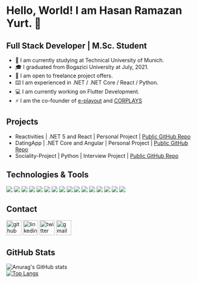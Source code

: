 # Hello, World! I am Hasan Ramazan Yurt.  👋

## Full Stack Developer | M.Sc. Student

- 🏫 I am currently studying at Technical University of Munich.
- 🎓 I graduated from Bogazici University at July, 2021.
- 👯 I am open to freelance project offers.
- ⌨️ I am experienced in .NET / .NET Core / React / Python.
- 💻 I am currently working on Flutter Development.
- ⚡ I am the co-founder of [e-playout](https://www.linkedin.com/company/e-playout/) and [CORPLAYS](https://www.linkedin.com/company/corplays/)

## Projects
- Reactivities | .NET 5 and React | Personal Project | [Public GitHub Repo](https://github.com/Hryurt/Reactivities)
- DatingApp | .NET Core and Angular | Personal Project | [Public GitHub Repo](https://github.com/Hryurt/DatingApp)
- Sociality-Project | Python | Interview Project | [Public GitHub Repo](https://github.com/Hryurt/sociality-project)

## Technologies & Tools

![](https://img.shields.io/badge/ProgrammingLanguage-CSharp-informational?style=flat&logo=<LOGO_NAME>&logoColor=white&color=2bbc8a)
![](https://img.shields.io/badge/ProgrammingLanguage-JavaScript-informational?style=flat&logo=<LOGO_NAME>&logoColor=white&color=2bbc8a)
![](https://img.shields.io/badge/ProgrammingLanguage-TypeScript-informational?style=flat&logo=<LOGO_NAME>&logoColor=white&color=2bbc8a)
![](https://img.shields.io/badge/ProgrammingLanguage-Python-informational?style=flat&logo=<LOGO_NAME>&logoColor=white&color=2bbc8a)
![](https://img.shields.io/badge/FrontendDevelopment-HTML5-informational?style=flat&logo=<LOGO_NAME>&logoColor=white&color=2bbc8a)
![](https://img.shields.io/badge/FrontendDevelopment-CSS3-informational?style=flat&logo=<LOGO_NAME>&logoColor=white&color=2bbc8a)
![](https://img.shields.io/badge/FrontendDevelopment-Bootstrap-informational?style=flat&logo=<LOGO_NAME>&logoColor=white&color=2bbc8a)
![](https://img.shields.io/badge/Frameworks-.NET-informational?style=flat&logo=<LOGO_NAME>&logoColor=white&color=2bbc8a)
![](https://img.shields.io/badge/Frameworks-React-informational?style=flat&logo=<LOGO_NAME>&logoColor=white&color=2bbc8a)
![](https://img.shields.io/badge/Frameworks-Django-informational?style=flat&logo=<LOGO_NAME>&logoColor=white&color=2bbc8a)
![](https://img.shields.io/badge/Databases-MySQL-informational?style=flat&logo=<LOGO_NAME>&logoColor=white&color=2bbc8a)
![](https://img.shields.io/badge/Databases-SQLServer-informational?style=flat&logo=<LOGO_NAME>&logoColor=white&color=2bbc8a)
![](https://img.shields.io/badge/Databases-SQLite-informational?style=flat&logo=<LOGO_NAME>&logoColor=white&color=2bbc8a)
![](https://img.shields.io/badge/Devops-Docker-informational?style=flat&logo=<LOGO_NAME>&logoColor=white&color=2bbc8a)
![](https://img.shields.io/badge/Devops-Azure-informational?style=flat&logo=<LOGO_NAME>&logoColor=white&color=2bbc8a)
![](https://img.shields.io/badge/VersionControl-Git-informational?style=flat&logo=<LOGO_NAME>&logoColor=white&color=2bbc8a)


## Contact

[<img src='https://cdn.jsdelivr.net/npm/simple-icons@3.0.1/icons/github.svg' alt='github' height='40'>](https://github.com/hryurt)  [<img src='https://cdn.jsdelivr.net/npm/simple-icons@3.0.1/icons/linkedin.svg' alt='linkedin' height='40'>](https://www.linkedin.com/in/hryurt/) [<img src='https://cdn.jsdelivr.net/npm/simple-icons@3.0.1/icons/twitter.svg' alt='twitter' height='40'>](https://twitter.com/hryurt)  [<img src='https://cdn-icons-png.flaticon.com/512/5968/5968534.png' alt='gmail' height='40'>](mailto:h.ramazan.yurt@gmail.com) 

## GitHub Stats
![Anurag's GitHub stats](https://github-readme-stats.vercel.app/api?username=Hryurt&show_icons=true)
<br>
[![Top Langs](https://github-readme-stats.vercel.app/api/top-langs/?username=anuraghazra)](https://github.com/anuraghazra/github-readme-stats)



